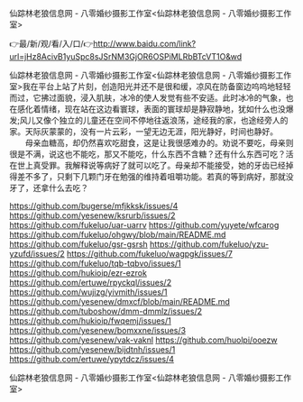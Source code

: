 仙踪林老狼信息网 - 八零婚纱摄影工作室<仙踪林老狼信息网 - 八零婚纱摄影工作室>

👉最/新/观/看/入/口/👉http://www.baidu.com/link?url=jHz8AcivB1yuSpc8sJSrNM3GjOR6OSPiMLRbBTcVT1O&wd

仙踪林老狼信息网 - 八零婚纱摄影工作室<仙踪林老狼信息网 - 八零婚纱摄影工作室>我在平台上站了片刻，创造阳光并还不是很和缓，凉风在防备窗边呜呜地轻轻而过，它拂过面貌，浸入肌肤，冰冷的使人发觉有些不安适。此时冰冷的气象，也在感化着情绪，现在站在这边看寰球，表面的寰球却是静寂静地，犹如什么也没爆发;风儿又像个独立的儿童还在空间不停地往返浪荡，途经我的家，也途经旁人的家。天际灰蒙蒙的，没有一片云彩，一望无边无涯，阳光静好，时间也静好。
　　母亲血糖高，却仍然喜欢吃甜食，这是让我很感难办的。劝说不要吃，母亲则很是不满，说这也不能吃，那又不能吃，什么东西不含糖？还有什么东西可吃？活在世上真受罪。我解释说等病好了就可以吃了。母亲却不能接受，她的牙齿已经掉得差不多了，只剩下几颗门牙在勉强的维持着咀嚼功能。若真的等到病好，那就没牙了，还拿什么去吃？


https://github.com/bugerse/mfjkksk/issues/4
https://github.com/yesenew/ksrurb/issues/2
https://github.com/fukeluo/uar-uarrv
https://github.com/yuyete/wfcarog
https://github.com/fukeluo/ohgwy/blob/main/README.md
https://github.com/fukeluo/gsr-gsrsh
https://github.com/fukeluo/yzu-yzufd/issues/2
https://github.com/fukeluo/wagpgk/issues/7
https://github.com/fukeluo/tqb-tqbvo/issues/1
https://github.com/hukioip/ezr-ezrok
https://github.com/ertuwe/rpyckql/issues/2
https://github.com/wujizg/yivmith/issues/1
https://github.com/yesenew/dmxcf/blob/main/README.md
https://github.com/tuboshow/dmm-dmmlz/issues/2
https://github.com/hukioip/fwqemj/issues/1
https://github.com/yesenew/bomxxne/issues/3
https://github.com/yesenew/vak-vaknl
https://github.com/huolpi/ooezw
https://github.com/yesenew/bijdtnh/issues/1
https://github.com/ertuwe/ypytdcz/issues/4

仙踪林老狼信息网 - 八零婚纱摄影工作室&lt;仙踪林老狼信息网 - 八零婚纱摄影工作室>
